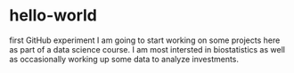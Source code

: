 # hello-world
first GitHub experiment
I am going to start working on some projects here as part of a data science course. I am most intersted in biostatistics as well as occasionally working up some data to analyze investments.
